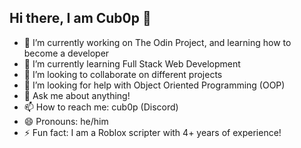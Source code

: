 ## Hi there, I am Cub0p 👋

- 🔭 I’m currently working on The Odin Project, and learning how to become a developer
- 🌱 I’m currently learning Full Stack Web Development
- 👯 I’m looking to collaborate on different projects
- 🤔 I’m looking for help with Object Oriented Programming (OOP)
- 💬 Ask me about anything!
- 📫 How to reach me: cub0p (Discord)
- 😄 Pronouns: he/him
- ⚡ Fun fact: I am a Roblox scripter with 4+ years of experience!

<!--
**Cub0p/Cub0p** is a ✨ _special_ ✨ repository because its `README.md` (this file) appears on your GitHub profile.

Here are some ideas to get you started:

- 🔭 I’m currently working on ...
- 🌱 I’m currently learning ...
- 👯 I’m looking to collaborate on ...
- 🤔 I’m looking for help with ...
- 💬 Ask me about ...
- 📫 How to reach me: ...
- 😄 Pronouns: ...
- ⚡ Fun fact: ...
-->
